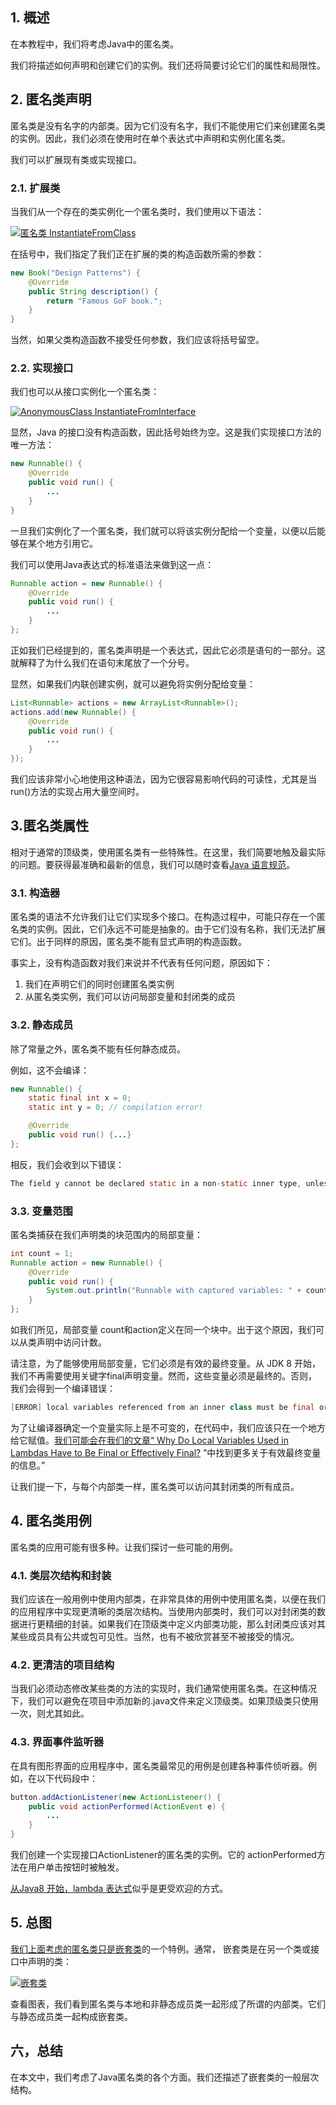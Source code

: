 ## 1. 概述

在本教程中，我们将考虑Java中的匿名类。

我们将描述如何声明和创建它们的实例。我们还将简要讨论它们的属性和局限性。

## 2. 匿名类声明

匿名类是没有名字的内部类。因为它们没有名字，我们不能使用它们来创建匿名类的实例。因此，我们必须在使用时在单个表达式中声明和实例化匿名类。

我们可以扩展现有类或实现接口。

### 2.1. 扩展类

当我们从一个存在的类实例化一个匿名类时，我们使用以下语法：

[![匿名类 InstantiateFromClass](https://www.baeldung.com/wp-content/uploads/2019/04/AnonymousClass-InstantiateFromClass.png)](https://www.baeldung.com/wp-content/uploads/2019/04/AnonymousClass-InstantiateFromClass.png)

在括号中，我们指定了我们正在扩展的类的构造函数所需的参数：

```java
new Book("Design Patterns") {
    @Override
    public String description() {
        return "Famous GoF book.";
    }
}
```

当然，如果父类构造函数不接受任何参数，我们应该将括号留空。

### 2.2. 实现接口

我们也可以从接口实例化一个匿名类：

[![AnonymousClass InstantiateFromInterface](https://www.baeldung.com/wp-content/uploads/2019/04/AnonymousClass-InstantiateFromInterface.png)](https://www.baeldung.com/wp-content/uploads/2019/04/AnonymousClass-InstantiateFromInterface.png)

显然，Java 的接口没有构造函数，因此括号始终为空。这是我们实现接口方法的唯一方法：

```java
new Runnable() {
    @Override
    public void run() {
        ...
    }
}
```

一旦我们实例化了一个匿名类，我们就可以将该实例分配给一个变量，以便以后能够在某个地方引用它。

我们可以使用Java表达式的标准语法来做到这一点：

```java
Runnable action = new Runnable() {
    @Override
    public void run() {
        ...
    }
};
```

正如我们已经提到的，匿名类声明是一个表达式，因此它必须是语句的一部分。这就解释了为什么我们在语句末尾放了一个分号。

显然，如果我们内联创建实例，就可以避免将实例分配给变量：

```java
List<Runnable> actions = new ArrayList<Runnable>();
actions.add(new Runnable() {
    @Override
    public void run() {
        ...
    }
});
```

我们应该非常小心地使用这种语法，因为它很容易影响代码的可读性，尤其是当run()方法的实现占用大量空间时。

## 3.匿名类属性

相对于通常的顶级类，使用匿名类有一些特殊性。在这里，我们简要地触及最实际的问题。要获得最准确和最新的信息，我们可以随时查看[Java 语言规范](https://docs.oracle.com/javase/specs/jls/se8/html/index.html)。

### 3.1. 构造器

匿名类的语法不允许我们让它们实现多个接口。在构造过程中，可能只存在一个匿名类的实例。因此，它们永远不可能是抽象的。由于它们没有名称，我们无法扩展它们。出于同样的原因，匿名类不能有显式声明的构造函数。

事实上，没有构造函数对我们来说并不代表有任何问题，原因如下：

1.  我们在声明它们的同时创建匿名类实例
2.  从匿名类实例，我们可以访问局部变量和封闭类的成员

### 3.2. 静态成员

除了常量之外，匿名类不能有任何静态成员。

例如，这不会编译：

```java
new Runnable() {
    static final int x = 0;
    static int y = 0; // compilation error!

    @Override
    public void run() {...}
};
```

相反，我们会收到以下错误：

```java
The field y cannot be declared static in a non-static inner type, unless initialized with a constant expression
```

### 3.3. 变量范围

匿名类捕获在我们声明类的块范围内的局部变量：

```java
int count = 1;
Runnable action = new Runnable() {
    @Override
    public void run() {
        System.out.println("Runnable with captured variables: " + count);
    }           
};

```

如我们所见，局部变量 count和action定义在同一个块中。出于这个原因，我们可以从类声明中访问计数。

请注意，为了能够使用局部变量，它们必须是有效的最终变量。从 JDK 8 开始，我们不再需要使用关键字final声明变量。然而，这些变量必须是最终的。否则，我们会得到一个编译错误：

```java
[ERROR] local variables referenced from an inner class must be final or effectively final
```

为了让编译器确定一个变量实际上是不可变的，在代码中，我们应该只在一个地方给它赋值。[我们可能会在我们的文章“ Why Do Local Variables Used in Lambdas Have to Be Final or Effectively Final?](https://www.baeldung.com/java-lambda-effectively-final-local-variables) ”中找到更多关于有效最终变量的信息。”

让我们提一下，与每个内部类一样，匿名类可以访问其封闭类的所有成员。

## 4. 匿名类用例

匿名类的应用可能有很多种。让我们探讨一些可能的用例。

### 4.1. 类层次结构和封装

我们应该在一般用例中使用内部类，在非常具体的用例中使用匿名类，以便在我们的应用程序中实现更清晰的类层次结构。当使用内部类时，我们可以对封闭类的数据进行更精细的封装。如果我们在顶级类中定义内部类功能，那么封闭类应该对其某些成员具有公共或包可见性。当然，也有不被欣赏甚至不被接受的情况。

### 4.2. 更清洁的项目结构

当我们必须动态修改某些类的方法的实现时，我们通常使用匿名类。在这种情况下，我们可以避免在项目中添加新的.java文件来定义顶级类。如果顶级类只使用一次，则尤其如此。

### 4.3. 界面事件监听器

在具有图形界面的应用程序中，匿名类最常见的用例是创建各种事件侦听器。例如，在以下代码段中：

```java
button.addActionListener(new ActionListener() {
    public void actionPerformed(ActionEvent e) {
        ...
    }
}
```

我们创建一个实现接口ActionListener的匿名类的实例。它的 actionPerformed方法在用户单击按钮时被触发。

[从Java8 开始，lambda 表达式](https://www.baeldung.com/java-streams)似乎是更受欢迎的方式。

## 5. 总图

[我们上面考虑的匿名类只是嵌套类](https://www.baeldung.com/java-nested-classes)的一个特例。通常， 嵌套类是在另一个类或接口中声明的类：

[![嵌套类](https://www.baeldung.com/wp-content/uploads/2019/04/nested-classes.png)](https://www.baeldung.com/wp-content/uploads/2019/04/nested-classes.png)

查看图表，我们看到匿名类与本地和非静态成员类一起形成了所谓的内部类。它们与静态成员类一起构成嵌套类。

## 六，总结

在本文中，我们考虑了Java匿名类的各个方面。我们还描述了嵌套类的一般层次结构。